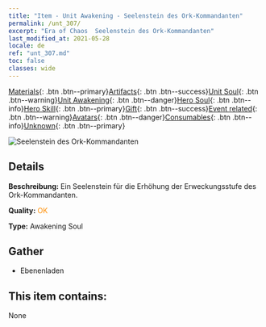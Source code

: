 ```yaml
---
title: "Item - Unit Awakening - Seelenstein des Ork-Kommandanten"
permalink: /unt_307/
excerpt: "Era of Chaos  Seelenstein des Ork-Kommandanten"
last_modified_at: 2021-05-28
locale: de
ref: "unt_307.md"
toc: false
classes: wide
---
```

 [Materials](/ItemsDE/){: .btn .btn--primary}[Artifacts](/ItemsDE/Artifacts/){: .btn .btn--success}[Unit Soul](/ItemsDE/UnitSoul/){: .btn .btn--warning}[Unit Awakening](/ItemsDE/UnitAwakening/){: .btn .btn--danger}[Hero Soul](/ItemsDE/HeroSoul/){: .btn .btn--info}[Hero Skill](/ItemsDE/HeroSkill/){: .btn .btn--primary}[Gift](/ItemsDE/Gift/){: .btn .btn--success}[Event related](/ItemsDE/Events/){: .btn .btn--warning}[Avatars](/ItemsDE/Avatars/){: .btn .btn--danger}[Consumables](/ItemsDE/Consumables/){: .btn .btn--info}[Unknown](/ItemsDE/Unknown/){: .btn .btn--primary}

 ![Seelenstein des Ork-Kommandanten](/images/u/tia_banshouren.jpg)

## Details
 **Beschreibung:** Ein Seelenstein für die Erhöhung der Erweckungsstufe des Ork-Kommandanten.

 **Quality:** <span style="color: #FF8C00">OK</span>

 **Type:** Awakening Soul

## Gather

*    Ebenenladen 

## This item contains:

  None

